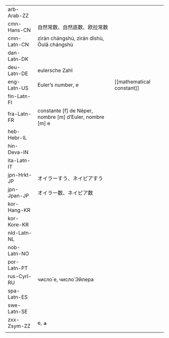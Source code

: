| | | |
|-|-|-|
| arb-Arab-ZZ |  |  |
| cmn-Hans-CN | 自然常数、自然底数、欧拉常数 |  |
| cmn-Latn-CN | zìrán chángshù, zìrán dǐshù, Ōulā chángshù |  |
| dan-Latn-DK |  |  |
| deu-Latn-DE | eulersche Zahl |  |
| eng-Latn-US | Euler’s number, e | [[mathematical constant]] |
| fin-Latn-FI |  |  |
| fra-Latn-FR | constante [f] de Néper, nombre [m] d’Euler, nombre [m] e |  |
| heb-Hebr-IL |  |  |
| hin-Deva-IN |  |  |
| ita-Latn-IT |  |  |
| jpn-Hrkt-JP | オイラーすう、ネイピアすう |  |
| jpn-Jpan-JP | オイラー数、ネイピア数 |  |
| kor-Hang-KR |  |  |
| kor-Kore-KR |  |  |
| nld-Latn-NL |  |  |
| nob-Latn-NO |  |  |
| por-Latn-PT |  |  |
| rus-Cyrl-RU | число́ e, число́ Э́йлера |  |
| spa-Latn-ES |  |  |
| swe-Latn-SE |  |  |
| zxx-Zsym-ZZ | e, ھ |  |
|  |  |  |